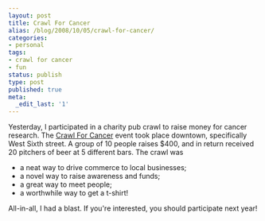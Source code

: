```yaml
---
layout: post
title: Crawl For Cancer
alias: /blog/2008/10/05/crawl-for-cancer/
categories:
- personal
tags:
- crawl for cancer
- fun
status: publish
type: post
published: true
meta:
  _edit_last: '1'
---
```

Yesterday, I participated in a charity pub crawl to raise money for cancer research. The <a title="Crawl for Cancer official site" href="http://www.crawlforcancer.org/austin/index.html" target="_blank">Crawl For Cancer</a> event took place downtown, specifically West Sixth street. A group of 10 people raises $400, and in return received 20 pitchers of beer at 5 different bars. The crawl was

 * a neat way to drive commerce to local businesses;
 * a novel way to raise awareness and funds;
 * a great way to meet people;
 * a worthwhile way to get a t-shirt!

All-in-all, I had a blast. If you're interested, you should participate next year!
